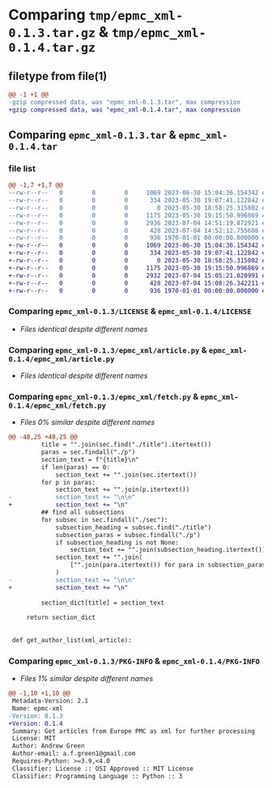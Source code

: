 # Comparing `tmp/epmc_xml-0.1.3.tar.gz` & `tmp/epmc_xml-0.1.4.tar.gz`

## filetype from file(1)

```diff
@@ -1 +1 @@
-gzip compressed data, was "epmc_xml-0.1.3.tar", max compression
+gzip compressed data, was "epmc_xml-0.1.4.tar", max compression
```

## Comparing `epmc_xml-0.1.3.tar` & `epmc_xml-0.1.4.tar`

### file list

```diff
@@ -1,7 +1,7 @@
--rw-r--r--   0        0        0     1069 2023-06-30 15:04:36.154342 epmc_xml-0.1.3/LICENSE
--rw-r--r--   0        0        0      334 2023-05-30 19:07:41.122842 epmc_xml-0.1.3/README.md
--rw-r--r--   0        0        0        0 2023-05-30 18:58:25.315802 epmc_xml-0.1.3/epmc_xml/__init__.py
--rw-r--r--   0        0        0     1175 2023-05-30 19:15:50.996869 epmc_xml-0.1.3/epmc_xml/article.py
--rw-r--r--   0        0        0     2936 2023-07-04 14:51:19.872921 epmc_xml-0.1.3/epmc_xml/fetch.py
--rw-r--r--   0        0        0      428 2023-07-04 14:52:12.755608 epmc_xml-0.1.3/pyproject.toml
--rw-r--r--   0        0        0      936 1970-01-01 00:00:00.000000 epmc_xml-0.1.3/PKG-INFO
+-rw-r--r--   0        0        0     1069 2023-06-30 15:04:36.154342 epmc_xml-0.1.4/LICENSE
+-rw-r--r--   0        0        0      334 2023-05-30 19:07:41.122842 epmc_xml-0.1.4/README.md
+-rw-r--r--   0        0        0        0 2023-05-30 18:58:25.315802 epmc_xml-0.1.4/epmc_xml/__init__.py
+-rw-r--r--   0        0        0     1175 2023-05-30 19:15:50.996869 epmc_xml-0.1.4/epmc_xml/article.py
+-rw-r--r--   0        0        0     2932 2023-07-04 15:05:21.020991 epmc_xml-0.1.4/epmc_xml/fetch.py
+-rw-r--r--   0        0        0      428 2023-07-04 15:08:26.342211 epmc_xml-0.1.4/pyproject.toml
+-rw-r--r--   0        0        0      936 1970-01-01 00:00:00.000000 epmc_xml-0.1.4/PKG-INFO
```

### Comparing `epmc_xml-0.1.3/LICENSE` & `epmc_xml-0.1.4/LICENSE`

 * *Files identical despite different names*

### Comparing `epmc_xml-0.1.3/epmc_xml/article.py` & `epmc_xml-0.1.4/epmc_xml/article.py`

 * *Files identical despite different names*

### Comparing `epmc_xml-0.1.3/epmc_xml/fetch.py` & `epmc_xml-0.1.4/epmc_xml/fetch.py`

 * *Files 0% similar despite different names*

```diff
@@ -48,25 +48,25 @@
         title = "".join(sec.find("./title").itertext())
         paras = sec.findall("./p")
         section_text = f"{title}\n"
         if len(paras) == 0:
             section_text += "".join(sec.itertext())
         for p in paras:
             section_text += "".join(p.itertext())
-            section_text += "\n\n"
+            section_text += "\n"
         ## find all subsections
         for subsec in sec.findall("./sec"):
             subsection_heading = subsec.find("./title")
             subsection_paras = subsec.findall("./p")
             if subsection_heading is not None:
                 section_text += "".join(subsection_heading.itertext())
             section_text += "".join(
                 ["".join(para.itertext()) for para in subsection_paras]
             )
-            section_text += "\n\n"
+            section_text += "\n"
 
         section_dict[title] = section_text
 
     return section_dict
 
 
 def get_author_list(xml_article):
```

### Comparing `epmc_xml-0.1.3/PKG-INFO` & `epmc_xml-0.1.4/PKG-INFO`

 * *Files 1% similar despite different names*

```diff
@@ -1,10 +1,10 @@
 Metadata-Version: 2.1
 Name: epmc-xml
-Version: 0.1.3
+Version: 0.1.4
 Summary: Get articles from Europe PMC as xml for further processing
 License: MIT
 Author: Andrew Green
 Author-email: a.f.green1@gmail.com
 Requires-Python: >=3.9,<4.0
 Classifier: License :: OSI Approved :: MIT License
 Classifier: Programming Language :: Python :: 3
```

